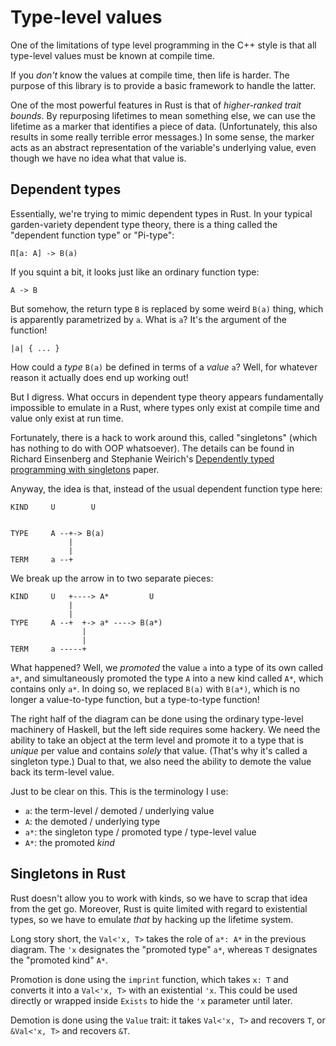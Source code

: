 # Type-level values

One of the limitations of type level programming in the C++ style is that all type-level values must be known at compile time.

If you *don't* know the values at compile time, then life is harder.  The purpose of this library is to provide a basic framework to handle the latter.

One of the most powerful features in Rust is that of *higher-ranked trait bounds*.  By repurposing lifetimes to mean something else, we can use the lifetime as a marker that identifies a piece of data.  (Unfortunately, this also results in some really terrible error messages.)  In some sense, the marker acts as an abstract representation of the variable's underlying value, even though we have no idea what that value is.

## Dependent types

Essentially, we're trying to mimic dependent types in Rust.  In your typical garden-variety dependent type theory, there is a thing called the "dependent function type" or "Pi-type":

    Π[a: A] -> B(a)

If you squint a bit, it looks just like an ordinary function type:

    A -> B

But somehow, the return type `B` is replaced by some weird `B(a)` thing, which is apparently parametrized by `a`.  What is `a`?  It's the argument of the function!

    |a| { ... }

How could a *type* `B(a)` be defined in terms of a *value* `a`?  Well, for whatever reason it actually does end up working out!

But I digress.  What occurs in dependent type theory appears fundamentally impossible to emulate in a Rust, where types only exist at compile time and value only exist at run time.

Fortunately, there is a hack to work around this, called "singletons" (which has nothing to do with OOP whatsoever).  The details can be found in Richard Einsenberg and Stephanie Weirich's [Dependently typed programming with singletons](https://doi.org/10.1145/2364506.2364522) paper.

Anyway, the idea is that, instead of the usual dependent function type here:

    KIND     U        U


    TYPE     A --+-> B(a)
                 |
                 |
    TERM     a --+

We break up the arrow in to two separate pieces:

    KIND     U   +----> A*         U
                 |
                 |
    TYPE     A --+  +-> a* ----> B(a*)
                    |
                    |
    TERM     a -----+

What happened?  Well, we *promoted* the value `a` into a type of its own called `a*`, and simultaneously promoted the type `A` into a new kind called `A*`, which contains only `a*`.  In doing so, we replaced `B(a)` with `B(a*)`, which is no longer a value-to-type function, but a type-to-type function!

The right half of the diagram can be done using the ordinary type-level machinery of Haskell, but the left side requires some hackery.  We need the ability to take an object at the term level and promote it to a type that is *unique* per value and contains *solely* that value.  (That's why it's called a singleton type.)  Dual to that, we also need the ability to demote the value back its term-level value.

Just to be clear on this.  This is the terminology I use:

  - `a`: the term-level / demoted / underlying value
  - `A`: the demoted / underlying type
  - `a*`: the singleton type / promoted type / type-level value
  - `A*`: the promoted *kind*

## Singletons in Rust

Rust doesn't allow you to work with kinds, so we have to scrap that idea from the get go.  Moreover, Rust is quite limited with regard to existential types, so we have to emulate *that* by hacking up the lifetime system.

Long story short, the `Val<'x, T>` takes the role of `a*: A*` in the previous diagram.  The `'x` designates the "promoted type" `a*`, whereas `T` designates the "promoted kind" `A*`.

Promotion is done using the `imprint` function, which takes `x: T` and converts it into a `Val<'x, T>` with an existential `'x`.  This could be used directly or wrapped inside `Exists` to hide the `'x` parameter until later.

Demotion is done using the `Value` trait: it takes `Val<'x, T>` and recovers `T`, or `&Val<'x, T>` and recovers `&T`.
